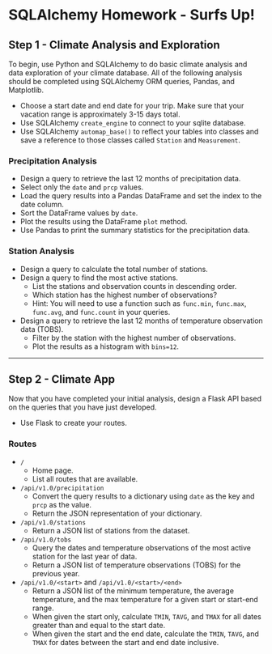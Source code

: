 # SQLAlchemy Homework - Surfs Up!



## Step 1 - Climate Analysis and Exploration

To begin, use Python and SQLAlchemy to do basic climate analysis and data exploration of your climate database. All of the following analysis should be completed using SQLAlchemy ORM queries, Pandas, and Matplotlib.

- Choose a start date and end date for your trip. Make sure that your vacation range is approximately 3-15 days total.
- Use SQLAlchemy `create_engine` to connect to your sqlite database.
- Use SQLAlchemy `automap_base()` to reflect your tables into classes and save a reference to those classes called `Station` and `Measurement`.

### Precipitation Analysis

- Design a query to retrieve the last 12 months of precipitation data.
- Select only the `date` and `prcp` values.
- Load the query results into a Pandas DataFrame and set the index to the date column.
- Sort the DataFrame values by `date`.
- Plot the results using the DataFrame `plot` method.
- Use Pandas to print the summary statistics for the precipitation data.

### Station Analysis

- Design a query to calculate the total number of stations.
- Design a query to find the most active stations.
  - List the stations and observation counts in descending order.
  - Which station has the highest number of observations?
  - Hint: You will need to use a function such as `func.min`, `func.max`, `func.avg`, and `func.count` in your queries.
- Design a query to retrieve the last 12 months of temperature observation data (TOBS).
  - Filter by the station with the highest number of observations.
  - Plot the results as a histogram with `bins=12`.

------



## Step 2 - Climate App

Now that you have completed your initial analysis, design a Flask API based on the queries that you have just developed.

- Use Flask to create your routes.

### Routes

- `/`
  - Home page.
  - List all routes that are available.
- `/api/v1.0/precipitation`
  - Convert the query results to a dictionary using `date` as the key and `prcp` as the value.
  - Return the JSON representation of your dictionary.
- `/api/v1.0/stations`
  - Return a JSON list of stations from the dataset.
- `/api/v1.0/tobs`
  - Query the dates and temperature observations of the most active station for the last year of data.
  - Return a JSON list of temperature observations (TOBS) for the previous year.
- `/api/v1.0/<start>` and `/api/v1.0/<start>/<end>`
  - Return a JSON list of the minimum temperature, the average temperature, and the max temperature for a given start or start-end range.
  - When given the start only, calculate `TMIN`, `TAVG`, and `TMAX` for all dates greater than and equal to the start date.
  - When given the start and the end date, calculate the `TMIN`, `TAVG`, and `TMAX` for dates between the start and end date inclusive.